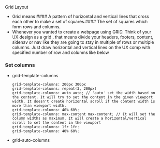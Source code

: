 Grid Layout
- Grid means #### A pattern of horizontal and vertical lines that cross each other to make a set of squares.#### The set of squares which form rows and columns.
- Whenever you wanted to create a webpage using GRID. Think of your UX design as a grid , that means divide your headers, footers, content, sidenav or nav like they are going to stay in multiple of rows or multiple columns. Just draw horizontal and vertical lines on the UX comp with specified number of row and columns like below

### Set columns
- grid-template-columns
  ```
  grid-template-columns: 200px 300px
  grid-template-columns: repeat(3, 200px)
  grid-template-columns: auto auto; // 'auto' set the width based on the content. It will try to set the content in the given viewport width. It doesn't create horizontal scroll if the content width is more than viewport width.
  grid-template-columns: 40% 60%;
  grid-template-columns: max-content max-content; // It will set the column widths as maximum. It will create a horizontal/vertical scroll to set the content in the viewport 
  grid-template-columns: 1fr 1fr;
  grid-template-columns: 40% 60%;

  ```
- grid-auto-columns
